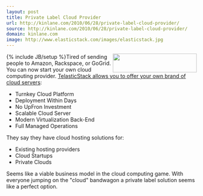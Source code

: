 ```yaml
---
layout: post
title: Private Label Cloud Provider
url: http://kinlane.com/2010/06/28/private-label-cloud-provider/
source: http://kinlane.com/2010/06/28/private-label-cloud-provider/
domain: kinlane.com
image: http://www.elasticstack.com/images/elasticstack.jpg
---
```

{% include JB/setup %}<img class="alignnone c1" title="Elastic Stack" src="http://www.elasticstack.com/images/elasticstack.jpg" alt="" width="222" height="50" align="right" />Tired of sending people to Amazon, Rackspace, or GoGrid. You can now start your own cloud computing provider. <a href="http://www.elasticstack.com/" target="_blank">TelasticStack allows you to offer your own brand of cloud servers</a>:
<ul class="mainlist">
     <li>Turnkey Cloud Platform
     </li>
     <li>Deployment Within Days
     </li>
     <li>No UpFron Investment
     </li>
     <li>Scalable Cloud Server
     </li>
     <li>Modern Virtualization Back-End
     </li>
     <li>Full Managed Operations
     </li>
</ul>They say they have cloud hosting solutions for:
<ul class="mainlist">
     <li>Existing hosting providers
     </li>
     <li>Cloud Startups
     </li>
     <li>Private Clouds
     </li>
</ul>Seems like a viable business model in the cloud computing game. With everyone jumping on the "cloud" bandwagon a private label solution seems like a perfect option.